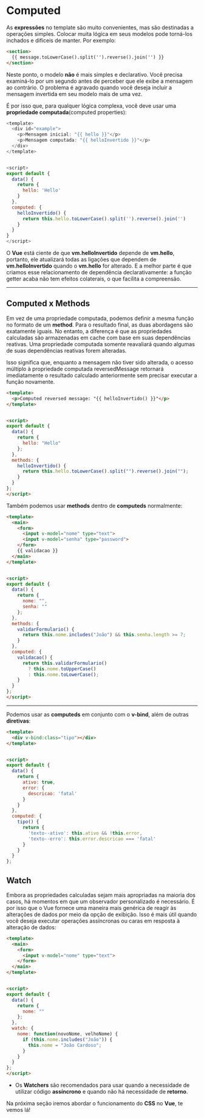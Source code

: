 # Computed

As **expressões** no template são muito convenientes, mas são destinadas a operações simples. Colocar muita lógica em seus modelos pode torná-los inchados e difíceis de manter. Por exemplo:

```html
<section>
  {{ message.toLowerCase().split('').reverse().join('') }}
</section>
```

Neste ponto, o modelo **não** é mais simples e declarativo. Você precisa examiná-lo por um segundo antes de perceber que ele exibe a mensagem ao contrário. O problema é agravado quando você deseja incluir a mensagem invertida em seu modelo mais de uma vez.

É por isso que, para qualquer lógica complexa, você deve usar uma **propriedade computada**(computed properties):

```js
<template>
  <div id="example">
    <p>Mensagem inicial: "{{ hello }}"</p>
    <p>Mensagem computada: "{{ helloInvertido }}"</p>
  </div>
</template>


<script>
export default {
  data() {
    return {
      hello: 'Hello'
    }
  },
  computed: {
    helloInvertido() {
      return this.hello.toLowerCase().split('').reverse().join('')
    }
  }
}
</script>
```

O **Vue** está ciente de que **vm.helloInvertido** depende de **vm.hello**, portanto, ele atualizará todas as ligações que dependem de **vm.helloInvertido** quando o **vm.hello** for alterado. E a melhor parte é que criamos esse relacionamento de dependência declarativamente: a função getter acaba não tem efeitos colaterais, o que facilita a compreensão.

---

## Computed x Methods


Em vez de uma propriedade computada, podemos definir a mesma função no formato de um **method**. Para o resultado final, as duas abordagens são exatamente iguais. No entanto, a diferença é que as propriedades calculadas são armazenadas em cache com base em suas dependências reativas. Uma propriedade computada somente reavaliará quando algumas de suas dependências reativas forem alteradas. 

Isso significa que, enquanto a mensagem não tiver sido alterada, o acesso múltiplo à propriedade computada reversedMessage retornará imediatamente o resultado calculado anteriormente sem precisar executar a função novamente.

```html
<template>
  <p>Computed reversed message: "{{ helloInvertido() }}"</p>
</template>


<script>
export default {
  data() {
    return {
      hello: "Hello"
    };
  },
  methods: {
    helloInvertido() {
      return this.hello.toLowerCase().split("").reverse().join("");
    }
  }
};
</script>
```

Também podemos usar **methods** dentro de **computeds** normalmente:

```html
<template>
  <main>
    <form>
      <input v-model="nome" type="text">
      <input v-model="senha" type="password">
    </form>
    {{ validacao }}
  </main>
</template>


<script>
export default {
  data() {
    return {
      nome: "",
      senha: ""
    };
  },
  methods: {
    validarFormulario() {
      return this.nome.includes("João") && this.senha.length >= 7;
    }
  },
  computed: {
    validacao() {
      return this.validarFormulario()
        ? this.nome.toUpperCase()
        : this.nome.toLowerCase();
    }
  }
};
</script>
```

---

Podemos usar as **computeds** em conjunto com o **v-bind**, além de outras **diretivas**:

```html
<template>
  <div v-bind:class="tipo"></div>
</template>


<script>
export default {
  data() {
    return {
      ativo: true,
      error: {
        descricao: 'fatal'
      }
    }
  },
  computed: {
    tipo() {
      return {
        'texto--ativo': this.ativo && !this.error,
        'texto--erro': this.error.descricao === 'fatal'
      }
    }
  }
};
```

## Watch

Embora as propriedades calculadas sejam mais apropriadas na maioria dos casos, há momentos em que um observador personalizado é necessário. É por isso que o Vue fornece uma maneira mais genérica de reagir às alterações de dados por meio da opção de exibição. Isso é mais útil quando você deseja executar operações assíncronas ou caras em resposta à alteração de dados:

```html
<template>
  <main>
    <form>
      <input v-model="nome" type="text">
    </form>
  </main>
</template>


<script>
export default {
  data() {
    return {
      nome: ""
    };
  },
  watch: {
    nome: function(novoNome, velhoNome) {
      if (this.nome.includes("João")) {
        this.nome = "João Cardoso";
      }
    }
  }
};
</script>
```

* Os **Watchers** são recomendados para usar quando a necessidade de utilizar código **assíncrono** e quando não há necessidade de **retorno**.

Na próxima seção iremos abordar o funcionamento do **CSS** no **Vue**, te vemos lá!
